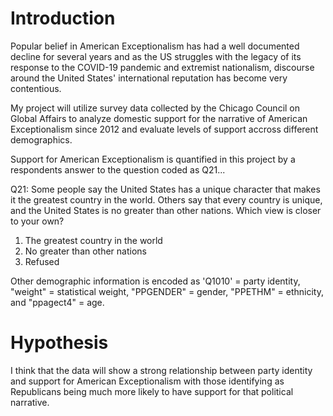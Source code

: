 # Introduction
Popular belief in American Exceptionalism has had a well documented decline for several years and as the US struggles with the legacy of its response to the COVID-19 pandemic and extremist nationalism, discourse around the United States' international reputation has become very contentious.  

My project will utilize survey data collected by the Chicago Council on Global Affairs to analyze domestic support for the narrative of American Exceptionalism since 2012 and evaluate levels of support accross different demographics. 

Support for American Exceptionalism is quantified in this project by a respondents answer to the question coded as Q21...

Q21: Some people say the United States has a unique character that makes it the greatest country in the world. Others say that every country is unique, and the United States is no greater than other nations. Which view is closer to your own?
1. The greatest country in the world
2. No greater than other nations
3. Refused

Other demographic information is encoded as 'Q1010' = party identity, "weight" = statistical weight, "PPGENDER" = gender, "PPETHM" = ethnicity, and "ppagect4" = age. 

# Hypothesis
I think that the data will show a strong relationship between party identity and support for American Exceptionalism with those identifying as Republicans being much more likely to have support for that political narrative.  


  